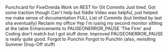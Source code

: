 Punchcard for FiveOneida
Work on REST for Git Commits
Just tired. Got some traction though
Can't help but fiddle
Video was helpful, just helped me make sense of documentation
FULL List of Commits (but limited by last sha eventually)
Reclaim my office
Yep I'm iusing my second monitor sittiing at the table
Enhancements to PAUSEONERROR_PAUSE
'The Firm' and Coding don't match but I got stuff done.
Improved PAUSEONERROR_PAUSE is really quite good.
Forgot to Punchin 
Forgot to PunchIn (also, revisiting Summer Drop-Off stuff)
